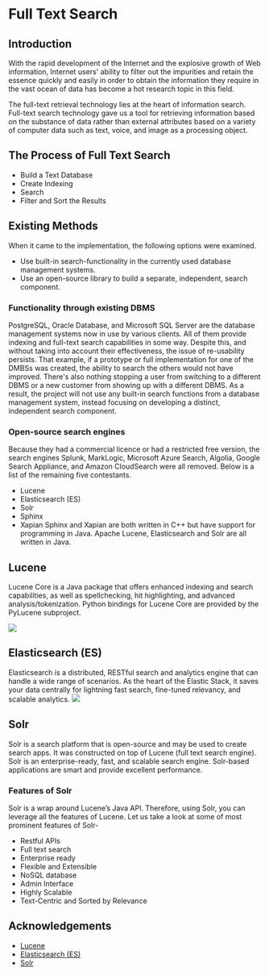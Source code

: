
# Full Text Search 

## Introduction
With the rapid development of the Internet and the explosive growth of Web information, Internet users' ability to filter out the impurities and retain the essence quickly and easily in order to obtain the information they require in the vast ocean of data has become a hot research topic in this field.

The full-text retrieval technology lies at the heart of information search. Full-text search technology gave us a tool for retrieving information based on the substance of data rather than external attributes based on a variety of computer data such as text, voice, and image as a processing object.



## The Process of Full Text Search

- Build a Text Database
- Create Indexing   
- Search
- Filter and Sort the Results

##  Existing Methods
When it came to the implementation, the following options were examined.

- Use built-in search-functionality in the currently used database management systems.
- Use an open-source library to build a separate, independent, search component.
### Functionality through existing DBMS
PostgreSQL, Oracle Database, and Microsoft SQL Server are the database management systems now in use by various clients. All of them provide indexing and full-text search capabilities in some way.
Despite this, and without taking into account their effectiveness, the issue of re-usability persists. That example, if a prototype or full implementation for one of the DMBSs was created, the ability to search the others would not have improved. There's also nothing stopping a user from switching to a different DBMS or a new customer from showing up with a different DBMS. As a result, the project will not use any built-in search functions from a database management system, instead focusing on developing a distinct, independent search component.

### Open-source search engines
Because they had a commercial licence or had a restricted free version, the search engines Splunk, MarkLogic, Microsoft Azure Search, Algolia, Google Search Appliance, and Amazon CloudSearch were all removed. Below is a list of the remaining five contestants.
- Lucene
- Elasticsearch (ES)
- Solr
- Sphinx
- Xapian
Sphinx and Xapian are both written in C++ but have support for programming in Java. Apache Lucene, Elasticsearch and Solr are all written in Java.

## Lucene
Lucene Core is a Java package that offers enhanced indexing and search capabilities, as well as spellchecking, hit highlighting, and advanced analysis/tokenization. Python bindings for Lucene Core are provided by the PyLucene subproject.
 

![](https://www.ionos.ca/digitalguide/fileadmin/DigitalGuide/Screenshots_2018/Apache-Lucene.png)

## Elasticsearch (ES)
Elasticsearch is a distributed, RESTful search and analytics engine that can handle a wide range of scenarios. As the heart of the Elastic Stack, it saves your data centrally for lightning fast search, fine-tuned relevancy, and scalable analytics.
![](https://miro.medium.com/max/1400/1*G1pnVFOiPezAX1mUGmZ8MA.png)

## Solr
Solr is a search platform that is open-source and may be used to create search apps. It was constructed on top of Lucene (full text search engine). Solr is an enterprise-ready, fast, and scalable search engine. Solr-based applications are smart and provide excellent performance.
### Features of Solr
Solr is a wrap around Lucene’s Java API. Therefore, using Solr, you can leverage all the features of Lucene. Let us take a look at some of most prominent features of Solr-

- Restful APIs
- Full text search
- Enterprise ready
- Flexible and Extensible
- NoSQL database
- Admin Interface
- Highly Scalable
- Text-Centric and Sorted by Relevance


## Acknowledgements

 - [Lucene](https://www.baeldung.com/lucene)
 - [Elasticsearch (ES)](https://www.elastic.co/elasticsearch/)
 - [Solr](https://www.tutorialspoint.com/apache_solr/apache_solr_overview.htm)

